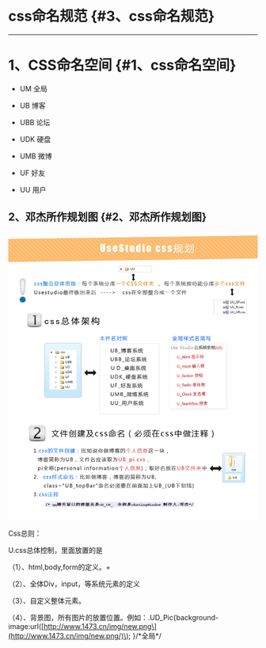 # css命名规范 {#3、css命名规范}

---

# 1、CSS命名空间 {#1、css命名空间}

* UM 全局

* UB 博客

* UBB 论坛

* UDK 硬盘

* UMB 微博

* UF 好友

* UU 用户

## 2、邓杰所作规划图 {#2、邓杰所作规划图}

![](/Image/image002.png)

Css总则：

U.css总体控制，里面放置的是

（1）、html,body,form的定义。+

（2）、全体Div，input，等系统元素的定义

（3）、自定义整体元素。

（4）、背景图，所有图片的放置位置。例如：.UD\_Pic{background-image:url\([http://www.1473.cn/img/new.png\](http://www.1473.cn/img/new.png/)\); }/\*全局\*/

